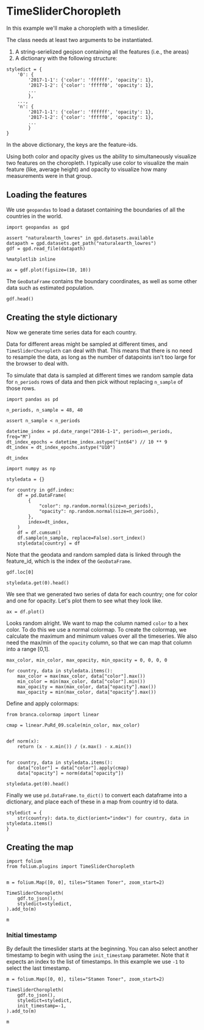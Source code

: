 # TimeSliderChoropleth

In this example we'll make a choropleth with a timeslider.

The class needs at least two arguments to be instantiated.

1. A string-serielized geojson containing all the features (i.e., the areas)
2. A dictionary with the following structure:

```
styledict = {
    '0': {
        '2017-1-1': {'color': 'ffffff', 'opacity': 1},
        '2017-1-2': {'color': 'fffff0', 'opacity': 1},
        ...
        },
    ...,
    'n': {
        '2017-1-1': {'color': 'ffffff', 'opacity': 1},
        '2017-1-2': {'color': 'fffff0', 'opacity': 1},
        ...
        }
}
```

In the above dictionary, the keys are the feature-ids.

Using both color and opacity gives us the ability to simultaneously visualize two features on the choropleth. I typically use color to visualize the main feature (like, average height) and opacity to visualize how many measurements were in that group.

## Loading the features

We use `geopandas` to load a dataset containing the boundaries of all the countries in the world.

```{code-cell} ipython3
import geopandas as gpd

assert "naturalearth_lowres" in gpd.datasets.available
datapath = gpd.datasets.get_path("naturalearth_lowres")
gdf = gpd.read_file(datapath)
```

```{code-cell} ipython3
%matplotlib inline

ax = gdf.plot(figsize=(10, 10))
```

The `GeoDataFrame` contains the boundary coordinates, as well as some other data such as estimated population.

```{code-cell} ipython3
gdf.head()
```

## Creating the style dictionary

Now we generate time series data for each country.

Data for different areas might be sampled at different times, and `TimeSliderChoropleth` can deal with that. This means that there is no need to resample the data, as long as the number of datapoints isn't too large for the browser to deal with.

To simulate that data is sampled at different times we random sample data for `n_periods` rows of data and then pick without replacing `n_sample` of those rows.

```{code-cell} ipython3
import pandas as pd

n_periods, n_sample = 48, 40

assert n_sample < n_periods

datetime_index = pd.date_range("2016-1-1", periods=n_periods, freq="M")
dt_index_epochs = datetime_index.astype("int64") // 10 ** 9
dt_index = dt_index_epochs.astype("U10")

dt_index
```

```{code-cell} ipython3
import numpy as np

styledata = {}

for country in gdf.index:
    df = pd.DataFrame(
        {
            "color": np.random.normal(size=n_periods),
            "opacity": np.random.normal(size=n_periods),
        },
        index=dt_index,
    )
    df = df.cumsum()
    df.sample(n_sample, replace=False).sort_index()
    styledata[country] = df
```

Note that the geodata and random sampled data is linked through the feature_id, which is the index of the `GeoDataFrame`.

```{code-cell} ipython3
gdf.loc[0]
```

```{code-cell} ipython3
styledata.get(0).head()
```

We see that we generated two series of data for each country; one for color and one for opacity. Let's plot them to see what they look like.

```{code-cell} ipython3
ax = df.plot()
```

Looks random alright. We want to map the column named `color` to a hex color. To do this we use a normal colormap. To create the colormap, we calculate the maximum and minimum values over all the timeseries. We also need the max/min of the `opacity` column, so that we can map that column into a range [0,1].

```{code-cell} ipython3
max_color, min_color, max_opacity, min_opacity = 0, 0, 0, 0

for country, data in styledata.items():
    max_color = max(max_color, data["color"].max())
    min_color = min(max_color, data["color"].min())
    max_opacity = max(max_color, data["opacity"].max())
    max_opacity = min(max_color, data["opacity"].max())
```

Define and apply colormaps:

```{code-cell} ipython3
from branca.colormap import linear

cmap = linear.PuRd_09.scale(min_color, max_color)


def norm(x):
    return (x - x.min()) / (x.max() - x.min())


for country, data in styledata.items():
    data["color"] = data["color"].apply(cmap)
    data["opacity"] = norm(data["opacity"])
```

```{code-cell} ipython3
styledata.get(0).head()
```

Finally we use `pd.DataFrame.to_dict()` to convert each dataframe into a dictionary, and place each of these in a map from country id to data.

```{code-cell} ipython3
styledict = {
    str(country): data.to_dict(orient="index") for country, data in styledata.items()
}
```

## Creating the map

```{code-cell} ipython3
import folium
from folium.plugins import TimeSliderChoropleth


m = folium.Map([0, 0], tiles="Stamen Toner", zoom_start=2)

TimeSliderChoropleth(
    gdf.to_json(),
    styledict=styledict,
).add_to(m)

m
```

### Initial timestamp

By default the timeslider starts at the beginning. You can also select another timestamp to begin with using the `init_timestamp` parameter. Note that it expects an index to the list of timestamps. In this example we use `-1` to select the last timestamp.

```{code-cell} ipython3
m = folium.Map([0, 0], tiles="Stamen Toner", zoom_start=2)

TimeSliderChoropleth(
    gdf.to_json(),
    styledict=styledict,
    init_timestamp=-1,
).add_to(m)

m
```
